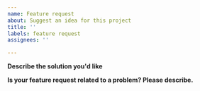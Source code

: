 ```yaml
---
name: Feature request
about: Suggest an idea for this project
title: ''
labels: feature request
assignees: ''

---
```


**Describe the solution you'd like**

**Is your feature request related to a problem? Please describe.**
